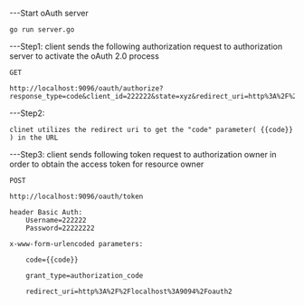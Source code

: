 ---Start oAuth server

    go run server.go


---Step1: client sends the following authorization request to authorization server to activate the oAuth 2.0 process 

    GET

    http://localhost:9096/oauth/authorize?response_type=code&client_id=222222&state=xyz&redirect_uri=http%3A%2F%2Flocalhost%3A9094%2Foauth2&scope=openid&nonce=abcd


---Step2: 

    clinet utilizes the redirect uri to get the "code" parameter( {{code}} ) in the URL


---Step3: client sends following token request to authorization owner in order to obtain the access token for resource owner

    POST

    http://localhost:9096/oauth/token

    header Basic Auth:
        Username=222222
        Password=22222222

    x-www-form-urlencoded parameters:

        code={{code}}

        grant_type=authorization_code
    
        redirect_uri=http%3A%2F%2Flocalhost%3A9094%2Foauth2
